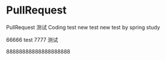 # PullRequest
PullRequest 测试
Coding test
new test
new test by spring
study

66666
test
7777
测试

88888888888888888888


